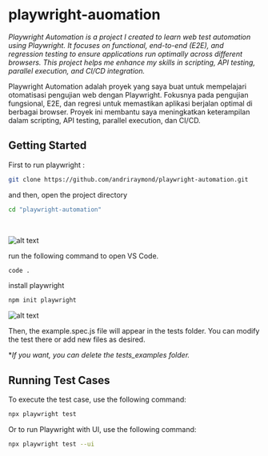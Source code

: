 # playwright-auomation

*Playwright Automation is a project I created to learn web test automation using Playwright. It focuses on functional, end-to-end (E2E), and regression testing to ensure applications run optimally across different browsers. This project helps me enhance my skills in scripting, API testing, parallel execution, and CI/CD integration.*

Playwright Automation adalah proyek yang saya buat untuk mempelajari otomatisasi pengujian web dengan Playwright. Fokusnya pada pengujian fungsional, E2E, dan regresi untuk memastikan aplikasi berjalan optimal di berbagai browser. Proyek ini membantu saya meningkatkan keterampilan dalam scripting, API testing, parallel execution, dan CI/CD.


## Getting Started

First to run playwright :
```bash
git clone https://github.com/andriraymond/playwright-automation.git
```
and then, open the project directory

```bash
cd "playwright-automation"
```
<br>

![alt text](https://res.cloudinary.com/gocapje/image/upload/v1741961988/github/playwright-automation/screenshot-01_w0upyh.png)

run the following command to open VS Code.

```bash
code .
```

install playwright
```bash
npm init playwright
```

<!-- ![alt text](https://res.cloudinary.com/gocapje/image/upload/v1741962564/github/playwright-automation/screenshot-02_lholtk.png)
![alt text](https://res.cloudinary.com/gocapje/image/upload/v1741962667/github/playwright-automation/screenshot-02_gg71r4.png) -->

![alt text](https://res.cloudinary.com/gocapje/image/upload/v1742048181/github/playwright-automation/screenshot-02_tcgolf.png)

Then, the example.spec.js file will appear in the tests folder. You can modify the test there or add new files as desired.

**If you want, you can delete the tests_examples folder.*

## Running Test Cases

To execute the test case, use the following command:

```bash
npx playwright test
```

Or to run Playwright with UI, use the following command:
```bash
npx playwright test --ui
```